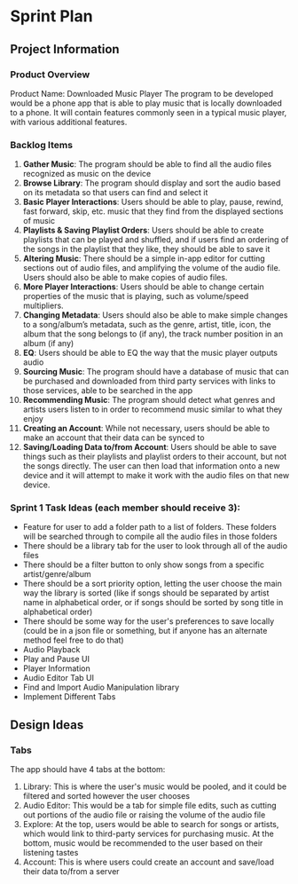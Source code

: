# Sprint Plan

## Project Information
### Product Overview
Product Name: Downloaded Music Player
The program to be developed would be a phone app that is able to play music that is locally downloaded to a phone. It will contain features commonly seen in a typical music player, with various additional features.
### Backlog Items
1. **Gather Music**: The program should be able to find all the audio files recognized as music on the device
2. **Browse Library**: The program should display and sort the audio based on its metadata so that users can find and select it
3. **Basic Player Interactions**: Users should be able to play, pause, rewind, fast forward, skip, etc. music that they find from the displayed sections of music
4. **Playlists & Saving Playlist Orders**: Users should be able to create playlists that can be played and shuffled, and if users find an ordering of the songs in the playlist that they like, they should be able to save it 
5. **Altering Music**: There should be a simple in-app editor for cutting sections out of audio files, and amplifying the volume of the audio file. Users should also be able to make copies of audio files.
6. **More Player Interactions**: Users should be able to change certain properties of the music that is playing, such as volume/speed multipliers.
7. **Changing Metadata**: Users should also be able to make simple changes to a song/album’s metadata, such as the genre, artist, title, icon, the album that the song belongs to (if any), the track number position in an album (if any)
8. **EQ**: Users should be able to EQ the way that the music player outputs audio
9. **Sourcing Music**: The program should have a database of music that can be purchased and downloaded from third party services with links to those services, able to be searched in the app
10. **Recommending Music**: The program should detect what genres and artists users listen to in order to recommend music similar to what they enjoy
11. **Creating an Account**: While not necessary, users should be able to make an account that their data can be synced to
12. **Saving/Loading Data to/from Account**: Users should be able to save things such as their playlists and playlist orders to their account, but not the songs directly. The user can then load that information onto a new device and it will attempt to make it work with the audio files on that new device.
### Sprint 1 Task Ideas (each member should receive 3):
- Feature for user to add a folder path to a list of folders. These folders will be searched through to compile all the audio files in those folders
- There should be a library tab for the user to look through all of the audio files
- There should be a filter button to only show songs from a specific artist/genre/album
- There should be a sort priority option, letting the user choose the main way the library is sorted (like if songs should be separated by artist name in alphabetical order, or if songs should be sorted by song title in alphabetical order)
- There should be some way for the user's preferences to save locally (could be in a json file or something, but if anyone has an alternate method feel free to do that)
- Audio Playback
- Play and Pause UI
- Player Information
- Audio Editor Tab UI
- Find and Import Audio Manipulation library
- Implement Different Tabs

## Design Ideas
### Tabs
The app should have 4 tabs at the bottom:
1. Library: This is where the user's music would be pooled, and it could be filtered and sorted however the user chooses 
2. Audio Editor: This would be a tab for simple file edits, such as cutting out portions of the audio file or raising the volume of the audio file
3. Explore: At the top, users would be able to search for songs or artists, which would link to third-party services for purchasing music. At the bottom, music would be recommended to the user based on their listening tastes
4. Account: This is where users could create an account and save/load their data to/from a server
